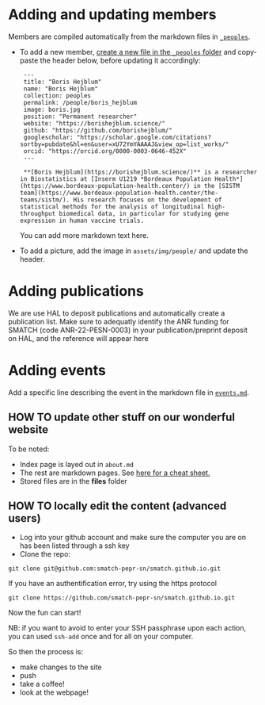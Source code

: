 # Adding and updating members

Members are compiled automatically from the markdown files in [`_peoples`](https://github.com/smatch-pepr-sn/smatch-pepr-sn.github.io/tree/gh-pages/_peoples).

 - To add a new member, [create a new file in the `_peoples` folder](https://github.com/smatch-pepr-sn/smatch-pepr-sn.github.io/new/gh-pages/_peoples) and copy-paste the header below, before updating it accordingly:
   
        ---
        title: "Boris Hejblum"
        name: "Boris Hejblum"
        collection: peoples
        permalink: /people/boris_hejblum
        image: boris.jpg
        position: "Permanent researcher"
        website: "https://borishejblum.science/"
        github: "https://github.com/borishejblum/"
        googlescholar: "https://scholar.google.com/citations?sortby=pubdate&hl=en&user=xU72YmYAAAAJ&view_op=list_works/"
        orcid: "https://orcid.org/0000-0003-0646-452X"
        ---

        **[Boris Hejblum](https://borishejblum.science/)** is a researcher in Biostatistics at [Inserm U1219 *Bordeaux Population Health*](https://www.bordeaux-population-health.center/) in the [SISTM team](https://www.bordeaux-population-health.center/the-teams/sistm/). His research focuses on the development of statistical methods for the analysis of longitudinal high-throughput biomedical data, in particular for studying gene expression in human vaccine trials.

    You can add more markdown text here.

- To add a picture, add the image in `assets/img/people/` and update the
  header.

# Adding publications

We are use HAL to deposit publications and automatically create a publication list. 
Make sure to adequatly identify the ANR funding for SMATCH (code ANR-22-PESN-0003) in 
your publication/preprint deposit on HAL, and the reference will appear here

# Adding events

Add a specific line describing the event in the markdown file in [`events.md`](https://github.com/smatch-pepr-sn/smatch-pepr-sn.github.io/edit/gh-pages/events.md).

## HOW TO update other stuff on our wonderful website


To be noted:
* Index page is layed out in `about.md`
* The rest are markdown pages. See [here for a cheat sheet.](https://www.markdownguide.org/cheat-sheet/)
* Stored files are in the **files** folder




## HOW TO locally edit the content (advanced users)

* Log into your github account and make sure the computer you are on has been listed through a ssh key
* Clone the repo:

`git clone git@github.com:smatch-pepr-sn/smatch.github.io.git`

If you have an authentification error,  try using the https protocol

`git clone https://github.com/smatch-pepr-sn/smatch.github.io.git`


Now the fun can start!

NB: if you want to avoid to enter your SSH passphrase upon each action, you can used `ssh-add` once and for all on your computer.


So then the process is:
- make changes to the site
- push
- take a coffee!
- look at the webpage!
